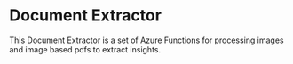 # Document Extractor

This Document Extractor is a set of Azure Functions for processing images and image based pdfs to extract insights.